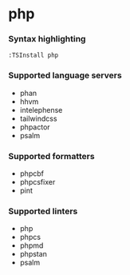 # php
<!--- THIS DOCUMENT IS AUTOMATICALLY GENERATED, DON'T EDIT IT -->

### Syntax highlighting

```vim
:TSInstall php
```

### Supported language servers

- phan
- hhvm
- intelephense
- tailwindcss
- phpactor
- psalm

### Supported formatters

- phpcbf
- phpcsfixer
- pint

### Supported linters

- php
- phpcs
- phpmd
- phpstan
- psalm
